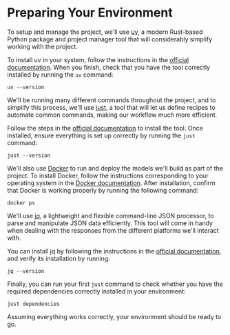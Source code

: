 # Preparing Your Environment

To setup and manage the project, we'll use [uv](https://github.com/astral-sh/uv), a modern Rust-based Python package and project manager tool that will considerably simplify working with the project.

To install uv in your system, follow the instructions in the [official documentation](https://docs.astral.sh/uv/). When you finish, check that you have the tool correctly installed by running the `uv` command:

```shell
uv --version
```

We'll be running many different commands throughout the project, and to simplify this process, we'll use [just](https://github.com/casey/just), a tool that will let us define recipes to automate common commands, making our workflow much more efficient.

Follow the steps in the [official documentation](https://github.com/casey/just) to install the tool. Once installed, ensure everything is set up correctly by running the `just` command:

```shell
just --version
```

We'll also use [Docker](https://www.docker.com/) to run and deploy the models we'll build as part of the project. To install Docker, follow the instructions corresponding to your operating system in the [Docker documentation](https://docs.docker.com/engine/install/). After installation, confirm that Docker is working properly by running the following command:

```shell
docker ps
```

We'll use [jq](https://jqlang.github.io/jq/), a lightweight and flexible command-line JSON processor, to parse and manipulate JSON data efficiently. This tool will come in handy when dealing with the responses from the different platforms we'll interact with.

You can install jq by following the instructions in the [official documentation](https://jqlang.github.io/jq/download/), and verify its installation by running:

```shell
jq --version
```

Finally, you can run your first `just` command to check whether you have the required dependencies correctly installed in your environment:

```shell
just dependencies
```

Assuming everything works correctly, your environment should be ready to go.
